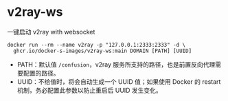 # v2ray-ws

一键启动 v2ray with websocket

```
docker run --rm --name v2ray -p "127.0.0.1:2333:2333" -d \
  ghcr.io/docker-s-images/v2ray-ws:main DOMAIN [PATH] [UUID]
```

- PATH：默认值 `/confusion`，v2ray 服务所支持的路径，也是前置反向代理需要配置的路径。
- UUID：不给值时，将会自动生成一个 UUID 值；如果使用 Docker 的 restart 机制，务必配置此参数以防止重启后 UUID 发生变化。
